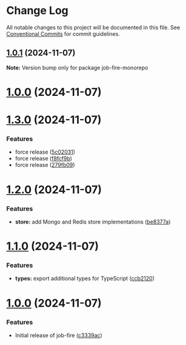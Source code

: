 # Change Log

All notable changes to this project will be documented in this file.
See [Conventional Commits](https://conventionalcommits.org) for commit guidelines.

## [1.0.1](https://github.com/Benjamin-Stefan/job-fire/compare/v1.3.0...v1.0.1) (2024-11-07)

**Note:** Version bump only for package job-fire-monorepo





# [1.0.0](https://github.com/Benjamin-Stefan/job-fire/compare/v1.3.0...v1.0.0) (2024-11-07)

# [1.3.0](https://github.com/Benjamin-Stefan/job-fire/compare/v1.2.0...v1.3.0) (2024-11-07)

### Features

-   force release ([5c02031](https://github.com/Benjamin-Stefan/job-fire/commit/5c0203108ca8cb2b00d05dca706ba04d5a3f026d))
-   force release ([f8fcf9b](https://github.com/Benjamin-Stefan/job-fire/commit/f8fcf9b11a12d5a1b2ca2cf2b3198bf9390d7fba))
-   force release ([279fb09](https://github.com/Benjamin-Stefan/job-fire/commit/279fb095b7070bc302748b85d2b5291d10f4a3a3))

# [1.2.0](https://github.com/Benjamin-Stefan/job-fire/compare/v1.1.0...v1.2.0) (2024-11-07)

### Features

-   **store:** add Mongo and Redis store implementations ([be8377a](https://github.com/Benjamin-Stefan/job-fire/commit/be8377a9b0cc4770ca08eeb4833789d6ae848922))

# [1.1.0](https://github.com/Benjamin-Stefan/job-fire/compare/v1.0.0...v1.1.0) (2024-11-07)

### Features

-   **types:** export additional types for TypeScript ([ccb2120](https://github.com/Benjamin-Stefan/job-fire/commit/ccb212037658f4655a53fa16af0a2742cf6cd889))

# [1.0.0](https://github.com/Benjamin-Stefan/job-fire/compare/c3339ac93d8e4d6d9864950a73aff50f3c467fd2...v1.0.0) (2024-11-07)

### Features

-   Initial release of job-fire ([c3339ac](https://github.com/Benjamin-Stefan/job-fire/commit/c3339ac93d8e4d6d9864950a73aff50f3c467fd2))
